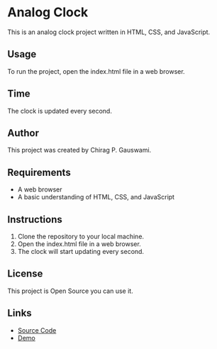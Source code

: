 # Analog Clock

This is an analog clock project written in HTML, CSS, and JavaScript.

## Usage

To run the project, open the index.html file in a web browser.

## Time

The clock is updated every second.

## Author

This project was created by Chirag P. Gauswami.

## Requirements

* A web browser
* A basic understanding of HTML, CSS, and JavaScript

## Instructions

1. Clone the repository to your local machine.
2. Open the index.html file in a web browser.
3. The clock will start updating every second.

## License

This project is Open Source you can use it.

## Links

* [Source Code](https://github.com/chiragpgauswami/analog-clock)
* [Demo](https://chiragpgauswami.github.io/analog-clock/)